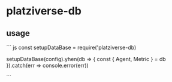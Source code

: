 # platziverse-db

## usage

´´´ js
const setupDataBase = require('platziverse-db)

setupDataBase(config).yhen(db => {
    const { Agent, Metric } = db
}).catch(err => console.error(err))

´´´
